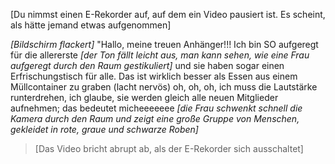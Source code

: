 [Du nimmst einen E-Rekorder auf, auf dem ein Video pausiert ist. Es scheint, als hätte jemand etwas aufgenommen]

*[Bildschirm flackert]* "Hallo, meine treuen Anhänger!!! Ich bin SO aufgeregt für die allererste *[der Ton fällt leicht aus, man kann sehen, wie eine Frau aufgeregt durch den Raum gestikuliert]* und sie haben sogar einen Erfrischungstisch für alle. Das ist wirklich besser als Essen aus einem Müllcontainer zu graben (lacht nervös) oh, oh, oh, ich muss die Lautstärke runterdrehen, ich glaube, sie werden gleich alle neuen Mitglieder aufnehmen; das bedeutet micheeeeeee *[die Frau schwenkt schnell die Kamera durch den Raum und zeigt eine große Gruppe von Menschen, gekleidet in rote, graue und schwarze Roben]*

>[Das Video bricht abrupt ab, als der E-Rekorder sich ausschaltet]
